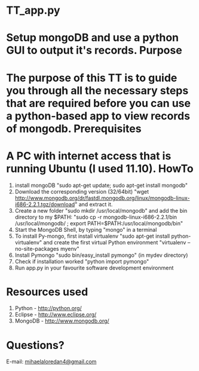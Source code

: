 TT_app.py
=========
Setup mongoDB and use a python GUI to output it's records.
Purpose 
=======
The purpose of this TT is to guide you through all the necessary steps that are 
required before you can use a python-based app to view records of mongodb.
Prerequisites
=============
A PC with internet access that is running Ubuntu (I used 11.10).
HowTo
=====
1. install mongoDB "sudo apt-get update; sudo apt-get install mongodb"
2. Download the corresponding version (32/64bit) "wget http://www.mongodb.org/dr/fastdl.mongodb.org/linux/mongodb-linux-i686-2.2.1.tgz/download" and extract it.
3. Create a new folder "sudo mkdir /usr/local/mongodb" and add the bin directory to my $PATH: "sudo cp -r mongodb-linux-i686-2.2.1/bin /usr/local/mongodb/ ; 
export PATH=$PATH:/usr/local/mongodb/bin"
4. Start the MongoDB Shell, by typing "mongo" in a terminal
5. To install Py-mongo, first install virtualenv "sudo apt-get install python-virtualenv" and create the first virtual Python environment "virtualenv –no-site-packages myenv"
6. Install Pymongo "sudo bin/easy_install pymongo" (in mydev directory)
7. Check if installation worked "python import pymongo"
8. Run app.py in your favourite software development environment

Resources used
==============
1. Python -  http://python.org/
2. Eclipse - http://www.eclipse.org/
3. MongoDB - http://www.mongodb.org/

Questions?
==========
E-mail: mihaelaloredan4@gmail.com
